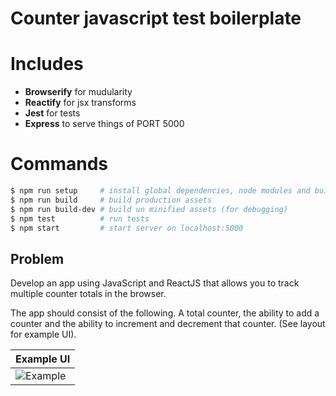 # Counter javascript test boilerplate

# Includes
- **Browserify** for mudularity
- **Reactify** for jsx transforms
- **Jest** for tests
- **Express** to serve things of PORT 5000

# Commands
```sh
$ npm run setup     # install global dependencies, node modules and build production assets
$ npm run build     # build production assets
$ npm run build-dev # build un minified assets (for debugging)
$ npm test          # run tests
$ npm start         # start server on localhost:5000
```

## Problem
  Develop an app using JavaScript and ReactJS that allows you to track multiple counter totals in the browser.

  The app should consist of the following. A total counter, the ability to add a counter and the ability to increment and decrement that counter. (See layout for example UI).

| Example UI            |
|:--------------------- |
|![Example](https://raw.githubusercontent.com/everydayhero/counter-test/master/example_ui.png)|
